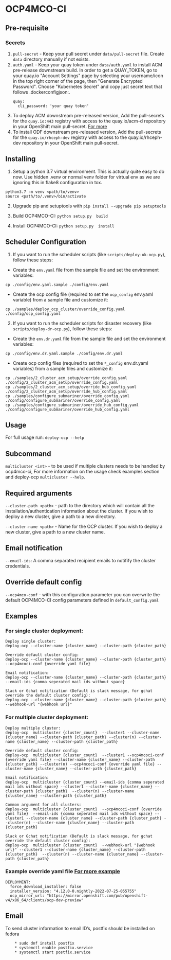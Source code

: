 # OCP4MCO-CI

## Pre-requisite

### Secrets
1. `pull-secret` - Keep your pull secret under `data/pull-secret` file. Create `data` directory manually if not exists.
2. `auth.yaml` - Keep your quay token under `data/auth.yaml` to install ACM pre-release downstream build.
    In order to get a QUAY_TOKEN, go to your quay.io "Account Settings" page by selecting your username/icon in the top 
    right corner of the page, then "Generate Encrypted Password".  Choose "Kubernetes Secret" and copy just secret text 
    that follows .dockerconfigjson:. 
   ```
   quay:
     cli_password: 'your quay token'
   ```
3. To deploy ACM downstream pre-released version, Add the pull-secrets for the `quay.io:443` registry with access to the quay.io/acm-d repository in your OpenShift main pull-secret.  [For more](https://github.com/stolostron/deploy#deploying-downstream-builds-snapshots-for-product-quality-engineering-only-20)
4. To install ODF downstream pre-released version, Add the pull-secrets for the `quay.io/rhceph-dev` registry with access to the quay.io/rhceph-dev repository in your OpenShift main pull-secret.

## Installing
1. Setup a python 3.7 virtual environment. This is actually quite easy to do now. Use hidden .venv or normal venv folder for virtual env as we are ignoring this in flake8 configuration in tox.
```
python3.7 -m venv <path/to/venv>
source <path/to/.venv>/bin/activate
```
2. Upgrade pip and setuptools with `pip install --upgrade pip setuptools`

3. Build OCP4MCO-CI: `python setup.py  build`
3. Install OCP4MCO-CI: `python setup.py  install`

## Scheduler Configuration

1. If you want to run the scheduler scripts (like `scripts/deploy-uk-ocp.py`), follow these steps:

* Create the `env.yaml` file from the sample file and set the environment variables:
```
cp ./config/env.yaml.sample ./config/env.yaml
```

* Create the ocp config file (required to set the `ocp_config` env.yaml variable) from a sample file and customize it:
```
cp ./samples/deploy_ocp_cluster/override_config.yaml ./config/ocp_config.yaml
```

2. If you want to run the scheduler scripts for disaster recovery (like `scripts/deploy-dr-ocp.py`), follow these steps:

* Create the `env.dr.yaml` file from the sample file and set the environment variables:
```
cp ./config/env.dr.yaml.sample ./config/env.dr.yaml
```

* Create ocp config files (required to set the `*_config` env.dr.yaml variables) from a sample files and customize it:
```
cp ./samples/2_cluster_acm_setup/override_config.yaml ./config/2_cluster_acm_setup/override_config.yaml
cp ./samples/2_cluster_acm_setup/override_hub_config.yaml ./config/2_cluster_acm_setup/override_hub_config.yaml
cp ./samples/configure_submariner/override_config.yaml ./config/configure_submariner/override_config.yaml
cp ./samples/configure_submariner/override_hub_config.yaml ./config/configure_submariner/override_hub_config.yaml
```

## Usage
For full usage run: `deploy-ocp --help`

## Subcommand
`multicluster <int>` - to be used if multiple clusters needs to be handled by ocp4mco-ci,
For more information on the usage check examples section and deploy-ocp `multicluster --help`.

## Required arguments
`--cluster-path <path>` - path to the directory which will contain all the installation/authentication information about the cluster.
If you wish to deploy a new cluster, give a path to a new directory.

`--cluster-name <path>` - Name for the OCP cluster. If you wish to deploy a new cluster, give a path to a new cluster name.

## Email notification
`--email-ids`: A comma separated recipient emails to notifify the cluster credentials.

## Override default config
`--ocp4mco-conf` - with this configuration parameter you can overwrite the default OCP4MCO-CI config parameters defined in `default_config.yaml`

## Examples
### For single cluster deployment:
```commandline
Deploy single cluster:
deploy-ocp --cluster-name {cluster_name} --cluster-path {cluster_path}

Override default cluster config:
deploy-ocp --cluster-name {cluster_name} --cluster-path {cluster_path} --ocp4mcoci-conf {override yaml file}

Email notification:
deploy-ocp --cluster-name {cluster_name} --cluster-path {cluster_path} --email-ids {comma seperated mail ids without space}

Slack or Gchat notification (Default is slack message, for gchat override the default cluster config):
deploy-ocp --cluster-name {cluster_name} --cluster-path {cluster_path} --webhook-url "{webhook url}"
```
### For multiple cluster deployment:
```commandline
Deploy multiple cluster:
deploy-ocp  multicluster {cluster_count}  --cluster1 --cluster-name {cluster_name} --cluster-path {cluster_path} --cluster(n) --cluster-name {cluster_name} --cluster-path {cluster_path}

Override default cluster config:
deploy-ocp  multicluster {cluster_count}  --cluster1 --ocp4mcoci-conf {override yaml file} --cluster-name {cluster_name} --cluster-path {cluster_path} --cluster(n) --ocp4mcoci-conf {override yaml file} --cluster-name {cluster_name} --cluster-path {cluster_path}

Email notification:
deploy-ocp  multicluster {cluster_count} --email-ids {comma seperated mail ids without space} --cluster1 --cluster-name {cluster_name} --cluster-path {cluster_path}  --cluster(n) --cluster-name {cluster_name} --cluster-path {cluster_path}

Common argument for all clusters:
deploy-ocp  multicluster {cluster_count}  --ocp4mcoci-conf {override yaml file}  --email-ids {comma seperated mail ids without space} --cluster1 --cluster-name {cluster_name} --cluster-path {cluster_path} --cluster(n) --cluster-name {cluster_name} --cluster-path {cluster_path}

Slack or Gchat notification (Default is slack message, for gchat override the default cluster config):
deploy-ocp  multicluster {cluster_count}  --webhook-url "{webhook url}" --cluster1 --cluster-name {cluster_name} --cluster-path {cluster_path}  --cluster(n) --cluster-name {cluster_name} --cluster-path {cluster_path}
```

### Example override yaml file [For more example](https://github.com/GowthamShanmugam/ocp4-mco-ci/tree/master/samples)
```commandline
DEPLOYMENT:
  force_download_installer: false
  installer_version: "4.12.0-0.nightly-2022-07-25-055755"
  ocp_mirror_url: "https://mirror.openshift.com/pub/openshift-v4/x86_64/clients/ocp-dev-preview" 
```

## Email
To send cluster information to email ID’s, postfix should be installed on fedora
```commandline
    * sudo dnf install postfix
    * systemctl enable postfix.service
    * systemctl start postfix.service
```
